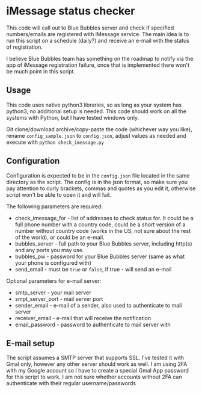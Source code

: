 # iMessage status checker
This code will call out to Blue Bubbles server and check if specified numbers/emails are registered with iMessage service. The main idea is to run this script on a schedule (daily?) and receive an e-mail with the status of registration. 

I believe Blue Bubbles team has something on the roadmap to notify via the app of iMessage registration failure, once that is implemented there won't be much point in this script.
## Usage
This code uses native python3 libraries, so as long as your system has python3, no additional setup is needed. This code should work on all the systems with Python, but I have tested windows only. 

Git clone/download archive/copy-paste the code (whichever way you like), rename `config_sample.json` to `config.json`, adjust values as needed and execute with `python check_imessage.py`
## Configuration
Configuration is expected to be in the `config.json` file located in the same directory as the script. The config is in the json format, so make sure you pay attention to curly brackets, commas and quotes as you edit it, otherwise script won't be able to open it and will fail. 

The following parameters are required:
 - check_imessage_for - list of addresses to check status for. It could be a full phone number with a country code, could be a short version of a number without country code (works in the US, not sure about the rest of the world), or could be an e-mail.
 - bubbles_server - full path to your Blue Bubbles server, including http(s) and any ports you may use.
 - bubbles_pw - password for your Blue Bubbles server (same as what your phone is configured with)
 - send_email - must be `true` or `false`, if true - will send an e-mail

 Optional parameters for e-mail server:
  - smtp_server - your  mail server
  - smpt_server_port - mail server port
  - sender_email - e-mail of a sender, also used to authenticate to mail server
  - receiver_email - e-mail that will receive the notification
  - email_password - password to authenticate to mail server with
## E-mail setup
The script assumes a SMTP server that supports SSL. I've tested it with Gmal only, however any other server should work as well. I am using 2FA with my Google account so I have to create a special Gmal App password for this script to work. I am not sure whether accounts without 2FA can authenticate with their regular username/passwords